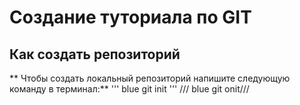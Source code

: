 # Создание туториала по GIT

## Как создать репозиторий

** Чтобы создать локальный репозиторий напишите следующую команду в терминал:**
  ''' blue git init '''
  /// blue git onit///
  